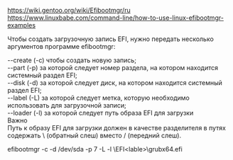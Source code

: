 https://wiki.gentoo.org/wiki/Efibootmgr/ru  
https://www.linuxbabe.com/command-line/how-to-use-linux-efibootmgr-examples  

Чтобы создать загрузочную запись EFI, нужно передать несколько аргументов программе efibootmgr:  

--create (-c) чтобы создать новую запись;  
--part (-p) за которой следует номер раздела, на котором находится системный раздел EFI;  
--disk (-d) за которой следует диск, на котором находится системный раздел EFI;  
--label (-L) за которой следует метка, которую необходимо использовать для загрузочной записи;  
--loader (-l) за которой следует путь образа EFI для загрузки  
 Важно  
Путь к образу EFI для загрузки должен в качестве разделителя в путях содержать \ (обратный слеш) вместо / (передний слеш).  

efibootmgr -c -d /dev/sda -p 7 -L <label> -l \EFI\<lable>\grubx64.efi

